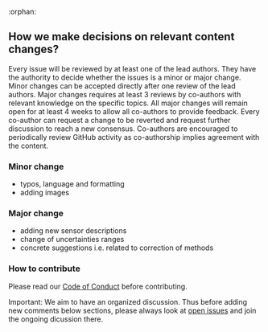 :orphan:

## How we make decisions on relevant content changes?

Every issue will be reviewed by at least one of the lead authors. 
They have the authority to decide whether the issues is a minor or major change. 
Minor changes can be accepted directly after one review of the lead authors. 
Major changes requires at least 3 reviews by co-authors with relevant knowledge on the specific topics. 
All major changes will remain open for at least 4 weeks to allow all co-authors to provide feedback. 
Every co-author can request a change to be reverted and request further discussion to reach a new consensus. 
Co-authors are encouraged to periodically review GitHub activity as co-authorship implies agreement with the content.  

### Minor change
- typos, language and formatting
- adding images

### Major change 
- adding new sensor descriptions
- change of uncertainties ranges
- concrete suggestions i.e. related to correction of methods

### How to contribute
Please read our [Code of Conduct](https://github.com/OceanGlidersCommunity/OceanGliders/blob/main/CODE_OF_CONDUCT.md) before contributing.

Important: We aim to have an organized discussion. Thus before adding new comments below sections, please always look at [open issues](https://github.com/OceanGlidersCommunity/ADCP_SOP/issues) and join the ongoing dicussion there.
